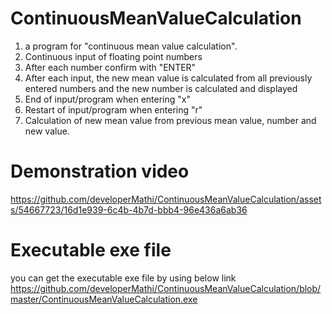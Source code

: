 # ContinuousMeanValueCalculation

1. a program for "continuous mean value calculation".
2. Continuous input of floating point numbers
3. After each number confirm with "ENTER"
4. After each input, the new mean value is calculated from all previously entered numbers and the new number is calculated and displayed
6. End of input/program when entering "x"
7. Restart of input/program when entering "r"
8. Calculation of new mean value from previous mean value, number and new value.



# Demonstration video
https://github.com/developerMathi/ContinuousMeanValueCalculation/assets/54667723/16d1e939-6c4b-4b7d-bbb4-96e436a6ab36

# Executable exe file
you can get the executable exe file by using below link
https://github.com/developerMathi/ContinuousMeanValueCalculation/blob/master/ContinuousMeanValueCalculation.exe

